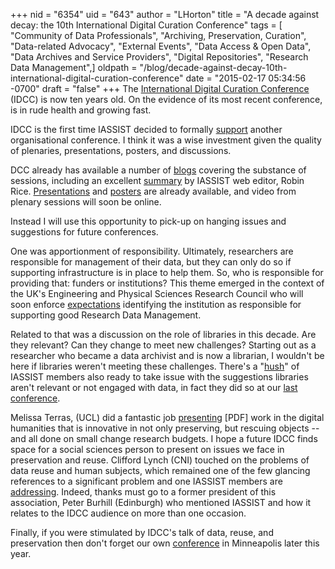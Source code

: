 +++
nid = "6354"
uid = "643"
author = "LHorton"
title = "A decade against decay: the 10th International Digital Curation Conference"
tags = [ "Community of Data Professionals", "Archiving, Preservation, Curation", "Data-related Advocacy", "External Events", "Data Access & Open Data", "Data Archives and Service Providers", "Digital Repositories", "Research Data Management",]
oldpath = "/blog/decade-against-decay-10th-international-digital-curation-conference"
date = "2015-02-17 05:34:56 -0700"
draft = "false"
+++
The [International Digital Curation
Conference](http://www.dcc.ac.uk/events/international-digital-curation-conference-idcc)
(IDCC) is now ten years old. On the evidence of its most recent
conference, is in rude health and growing fast.

IDCC is the first time IASSIST decided to formally
[support](http://www.dcc.ac.uk/events/idcc15/supporters) another
organisational conference. I think it was a wise investment given the
quality of plenaries, presentations, posters, and discussions.

DCC already has available a number of
[blogs](http://www.dcc.ac.uk/events/idcc15/blogs) covering the substance
of sessions, including an excellent
[summary](http://www.dcc.ac.uk/blog/leading-digital-curation-lifestyle-first-day-reflections-idcc15)
by IASSIST web editor, Robin Rice.
[Presentations](http://www.dcc.ac.uk/events/idcc15/programme-presentations)
and [posters](http://www.dcc.ac.uk/events/idcc15/posters) are already
available, and video from plenary sessions will soon be online.

Instead I will use this opportunity to pick-up on hanging issues and
suggestions for future conferences.

One was apportionment of responsibility. Ultimately, researchers are
responsible for management of their data, but they can only do so if
supporting infrastructure is in place to help them. So, who is
responsible for providing that: funders or institutions? This theme
emerged in the context of the UK's Engineering and Physical Sciences
Research Council who will soon enforce
[expectations](http://www.epsrc.ac.uk/about/standards/researchdata/expectations/)
identifying the institution as responsible for supporting good Research
Data Management.

Related to that was a discussion on the role of libraries in this
decade. Are they relevant? Can they change to meet new challenges?
Starting out as a researcher who became a data archivist and is now a
librarian, I wouldn't be here if libraries weren't meeting these
challenges. There's a "[hush](http://all-sorts.org/nouns/librarians)" of
IASSIST members also ready to take issue with the suggestions libraries
aren't relevant or not engaged with data, in fact they did so at our
[last
conference](http://blogs.lse.ac.uk/library/2014/07/11/think-global-but-act-local-information-service-conference-briefing-2014-part-i/).

Melissa Terras, (UCL) did a fantastic job
[presenting](http://www.dcc.ac.uk/webfm_send/1880) \[PDF\] work in the
digital humanities that is innovative in not only preserving, but
rescuing objects -- and all done on small change research budgets. I
hope a future IDCC finds space for a social sciences person to present
on issues we face in preservation and reuse. Clifford Lynch (CNI)
touched on the problems of data reuse and human subjects, which remained
one of the few glancing references to a significant problem and one
IASSIST members are
[addressing](http://iassistdata.org/about/committees.html#interest).
Indeed, thanks must go to a former president of this association, Peter
Burhill (Edinburgh) who mentioned IASSIST and how it relates to the IDCC
audience on more than one occasion.

Finally, if you were stimulated by IDCC's talk of data, reuse, and
preservation then don't forget our own
[conference](http://iassist2015.pop.umn.edu/) in Minneapolis later this
year.
